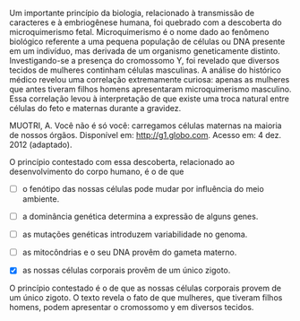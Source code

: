 

Um importante princípio da biologia, relacionado à transmissão de caracteres e à embriogênese humana, foi quebrado com a descoberta do microquimerismo fetal. Microquimerismo é o nome dado ao fenômeno biológico referente a uma pequena população de células ou DNA presente em um indivíduo, mas derivada de um organismo geneticamente distinto. Investigando-se a presença do cromossomo Y, foi revelado que diversos tecidos de mulheres continham células masculinas. A análise do histórico médico revelou uma correlação extremamente curiosa: apenas as mulheres que antes tiveram filhos homens apresentaram microquimerismo masculino. Essa correlação levou à interpretação de que existe uma troca natural entre células do feto e maternas durante a gravidez.

MUOTRI, A. Você não é só você: carregamos células maternas na maioria de nossos órgãos. Disponível em: http://g1.globo.com. Acesso em: 4 dez. 2012 (adaptado).

O princípio contestado com essa descoberta, relacionado ao desenvolvimento do corpo humano, é o de que



- [ ] o fenótipo das nossas células pode mudar por influência do meio ambiente.
- [ ] a dominância genética determina a expressão de alguns genes.
- [ ] as mutações genéticas introduzem variabilidade no genoma.
- [ ] as mitocôndrias e o seu DNA provêm do gameta materno.
- [x] as nossas células corporais provêm de um único zigoto.


O princípio contestado é o de que as nossas células corporais provem de um único zigoto. O texto revela o fato de que mulheres, que tiveram filhos homens, podem apresentar o cromossomo y em diversos tecidos.
